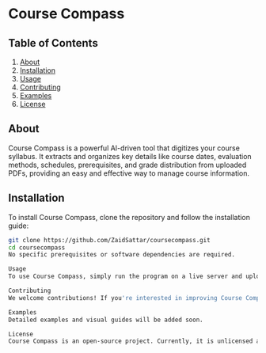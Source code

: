# Course Compass

## Table of Contents
1. [About](#about)
2. [Installation](#installation)
3. [Usage](#usage)
4. [Contributing](#contributing)
5. [Examples](#examples)
6. [License](#license)

## About
Course Compass is a powerful AI-driven tool that digitizes your course syllabus. It extracts and organizes key details like course dates, evaluation methods, schedules, prerequisites, and grade distribution from uploaded PDFs, providing an easy and effective way to manage course information.

## Installation
To install Course Compass, clone the repository and follow the installation guide:

```bash
git clone https://github.com/ZaidSattar/coursecompass.git
cd coursecompass
No specific prerequisites or software dependencies are required.

Usage
To use Course Compass, simply run the program on a live server and upload your syllabus in PDF format. The AI will automatically extract and organize the relevant details.

Contributing
We welcome contributions! If you're interested in improving Course Compass, feel free to fork the repository, make your changes, and create a pull request. If you're new to contributing to open-source projects on GitHub, this guide may be helpful.

Examples
Detailed examples and visual guides will be added soon.

License
Course Compass is an open-source project. Currently, it is unlicensed and free to use. Please consider contributing to improve the tool!
